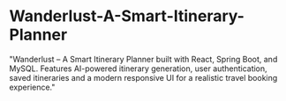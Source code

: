 # Wanderlust-A-Smart-Itinerary-Planner
"Wanderlust – A Smart Itinerary Planner built with React, Spring Boot, and MySQL. Features AI-powered itinerary generation, user authentication, saved itineraries and a modern responsive UI for a realistic travel booking experience."
